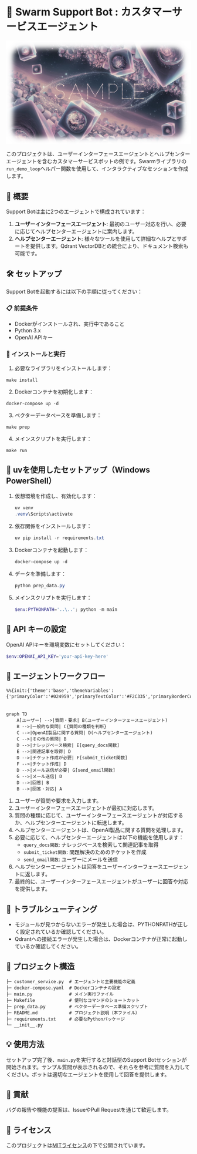 # 🤖 Swarm Support Bot :  カスタマーサービスエージェント

![](https://raw.githubusercontent.com/Sunwood-ai-labs/swarm-sample-box/refs/heads/main/docs/Sample01.png)

このプロジェクトは、ユーザーインターフェースエージェントとヘルプセンターエージェントを含むカスタマーサービスボットの例です。Swarmライブラリの`run_demo_loop`ヘルパー関数を使用して、インタラクティブなセッションを作成します。

## 🌟 概要

Support Botは主に2つのエージェントで構成されています：

1. **ユーザーインターフェースエージェント**: 最初のユーザー対応を行い、必要に応じてヘルプセンターエージェントに案内します。
2. **ヘルプセンターエージェント**: 様々なツールを使用して詳細なヘルプとサポートを提供します。Qdrant VectorDBとの統合により、ドキュメント検索も可能です。

## 🛠️ セットアップ

Support Botを起動するには以下の手順に従ってください：

### 📋 前提条件

- Dockerがインストールされ、実行中であること
- Python 3.x
- OpenAI APIキー

### 🚀 インストールと実行

1. 必要なライブラリをインストールします：

```shell
make install
```

2. Dockerコンテナを初期化します：

```shell
docker-compose up -d
```

3. ベクターデータベースを準備します：

```shell
make prep
```

4. メインスクリプトを実行します：

```shell
make run
```

## 🔧 uvを使用したセットアップ（Windows PowerShell）

1. 仮想環境を作成し、有効化します：
   ```powershell
   uv venv
   .venv\Scripts\activate
   ```

2. 依存関係をインストールします：
   ```powershell
   uv pip install -r requirements.txt
   ```

3. Dockerコンテナを起動します：
   ```powershell
   docker-compose up -d
   ```

4. データを準備します：
   ```powershell
   python prep_data.py
   ```

5. メインスクリプトを実行します：
   ```powershell
   $env:PYTHONPATH='..\..'; python -m main
   ```

## 🔑 API キーの設定

OpenAI APIキーを環境変数にセットしてください：

```powershell
$env:OPENAI_API_KEY='your-api-key-here'
```

## 🤖 エージェントワークフロー

```mermaid
%%{init:{'theme':'base','themeVariables':{'primaryColor':'#024959','primaryTextColor':'#F2C335','primaryBorderColor':'#F2AE30','lineColor':'#A1A2A6','secondaryColor':'#593E25','tertiaryColor':'#F2C335','noteTextColor':'#024959','noteBkgColor':'#F2C335','textColor':'#024959','fontSize':'18px'}}}%%


graph TD
    A[ユーザー] -->|質問・要求| B(ユーザーインターフェースエージェント)
    B -->|一般的な質問| C{質問の種類を判断}
    C -->|OpenAI製品に関する質問| D(ヘルプセンターエージェント)
    C -->|その他の質問| B
    D -->|ナレッジベース検索| E[query_docs関数]
    E -->|関連記事を取得| D
    D -->|チケット作成が必要| F[submit_ticket関数]
    F -->|チケット作成| D
    D -->|メール送信が必要| G[send_email関数]
    G -->|メール送信| D
    D -->|回答| B
    B -->|回答・対応| A
```

1. ユーザーが質問や要求を入力します。
2. ユーザーインターフェースエージェントが最初に対応します。
3. 質問の種類に応じて、ユーザーインターフェースエージェントが対応するか、ヘルプセンターエージェントに転送します。
4. ヘルプセンターエージェントは、OpenAI製品に関する質問を処理します。
5. 必要に応じて、ヘルプセンターエージェントは以下の機能を使用します：
   - `query_docs関数`: ナレッジベースを検索して関連記事を取得
   - `submit_ticket関数`: 問題解決のためのチケットを作成
   - `send_email関数`: ユーザーにメールを送信
6. ヘルプセンターエージェントは回答をユーザーインターフェースエージェントに返します。
7. 最終的に、ユーザーインターフェースエージェントがユーザーに回答や対応を提供します。


## 🚨 トラブルシューティング

- モジュールが見つからないエラーが発生した場合は、PYTHONPATHが正しく設定されているか確認してください。
- Qdrantへの接続エラーが発生した場合は、Dockerコンテナが正常に起動しているか確認してください。

## 📁 プロジェクト構造

```plaintext
├─ customer_service.py  # エージェントと主要機能の定義
├─ docker-compose.yaml  # Dockerコンテナの設定
├─ main.py              # メイン実行ファイル
├─ Makefile             # 便利なコマンドのショートカット
├─ prep_data.py         # ベクターデータベース準備スクリプト
├─ README.md            # プロジェクト説明（本ファイル）
├─ requirements.txt     # 必要なPythonパッケージ
└─ __init__.py
```

## 💡 使用方法

セットアップ完了後、`main.py`を実行すると対話型のSupport Botセッションが開始されます。サンプル質問が表示されるので、それらを参考に質問を入力してください。ボットは適切なエージェントを使用して回答を提供します。

## 🤝 貢献

バグの報告や機能の提案は、IssueやPull Requestを通じて歓迎します。

## 📜 ライセンス

このプロジェクトは[MITライセンス](https://opensource.org/licenses/MIT)の下で公開されています。
